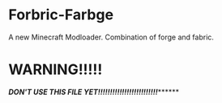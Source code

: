 # Forbric-Farbge
A new Minecraft Modloader.
Combination of forge and fabric.



# WARNING!!!!!
*********************DON'T USE THIS FILE YET!!!!!!!!!!!!!!!!!!!!!!!!!***************************
